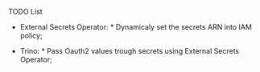 TODO List

* External Secrets Operator:
        * Dynamicaly set the secrets ARN into IAM policy;

* Trino:
        * Pass Oauth2 values trough secrets using External Secrets Operator;